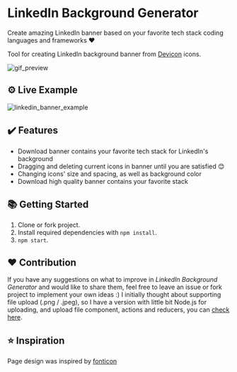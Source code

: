 # LinkedIn Background Generator

Create amazing LinkedIn banner based on your favorite tech stack coding languages and frameworks ❤

Tool for creating LinkedIn background banner from [Devicon](https://github.com/devicons/devicon) icons.

![gif_preview](https://user-images.githubusercontent.com/34806925/117176801-f337e580-add8-11eb-862a-c0913be0021e.gif)

## ⚙️ Live Example

![linkedin_banner_example](https://user-images.githubusercontent.com/34806925/117180715-254b4680-addd-11eb-9063-8dc4317b2996.png)

## ✔️ Features

- Download banner contains your favorite tech stack for LinkedIn's background
- Dragging and deleting current icons in banner until you are satisfied 😊
- Changing icons' size and spacing, as well as background color
- Download high quality banner contains your favorite stack

## 📚 Getting Started

1. Clone or fork project.
2. Install required dependencies with `npm install`.
3. `npm start`.

## ❤️ Contribution

If you have any suggestions on what to improve in <em>LinkedIn Background Generator</em> and would like to share them, feel free to leave an issue or fork project to implement your own ideas :)
I initially thought about supporting file upload (.png / .jpeg), so I have a version with little bit Node.js for uploading, and upload file component, actions and reducers, you can [check here](https://github.com/adi221/linkedin-bg).

## ⭐ Inspiration

Page design was inspired by [fonticon](https://github.com/devgg/fonticon)
